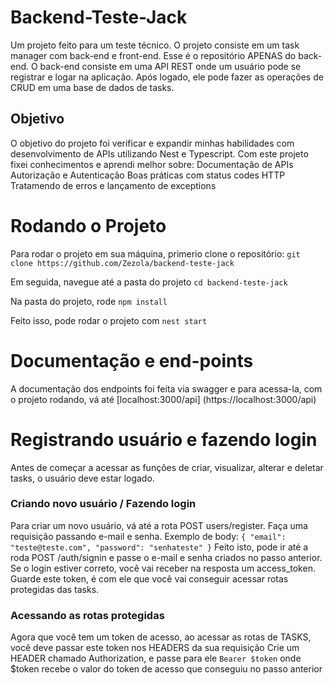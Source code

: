 # Backend-Teste-Jack
Um projeto feito para um teste técnico. O projeto consiste em um task manager com back-end e front-end. Esse é o repositório APENAS do back-end. 
O back-end consiste em uma API REST onde um usuário pode se registrar e logar na aplicação. Após logado, ele pode fazer as operações de CRUD em uma base de dados de tasks.

## Objetivo
O objetivo do projeto foi verificar e expandir minhas habilidades com desenvolvimento de APIs utilizando Nest e Typescript. Com este projeto fixei conhecimentos e aprendi melhor sobre: 
Documentação de APIs
Autorização e Autenticação
Boas práticas com status codes HTTP
Tratamendo de erros e lançamento de exceptions

# Rodando o Projeto
Para rodar o projeto em sua máquina, primerio clone o repositório: 
`git clone https://github.com/Zezola/backend-teste-jack`

Em seguida, navegue até a pasta do projeto
`cd backend-teste-jack`

Na pasta do projeto, rode `npm install`

Feito isso, pode rodar o projeto com `nest start`

# Documentação e end-points

A documentação dos endpoints foi feita via swagger e para acessa-la, com o projeto rodando, vá até [localhost:3000/api] (https://localhost:3000/api)

# Registrando usuário e fazendo login

Antes de começar a acessar as funções de criar, visualizar, alterar e deletar tasks, o usuário deve estar logado. 

### Criando novo usuário / Fazendo login

Para criar um novo usuário, vá até a rota POST users/register. Faça uma requisição passando e-mail e senha.
Exemplo de body: 
`
{
  "email": "teste@teste.com",
  "password": "senhateste"
}
`
Feito isto, pode ir até a roda POST /auth/signin e passe o e-mail e senha criados no passo anterior. Se o login estiver correto, você vai receber na resposta um
access_token. Guarde este token, é com ele que você vai conseguir acessar rotas protegidas das tasks. 

### Acessando as rotas protegidas
Agora que você tem um token de acesso, ao acessar as rotas de TASKS, você deve passar este token nos HEADERS da sua requisição
Crie um HEADER chamado Authorization, e passe para ele `Bearer $token` onde $token recebe o valor do token de acesso que conseguiu no passo anterior